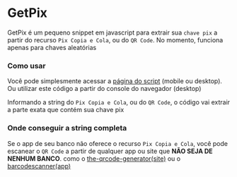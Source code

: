 # GetPix

GetPix é um pequeno snippet em javascript para extrair sua `chave pix` a partir do recurso `Pix Copia e Cola`, ou do `QR Code`. No momento, funciona apenas para chaves aleatórias

### Como usar

Você pode simplesmente acessar a [página do script](http://bit.ly/minha-chave-aleatoria?src=github) (mobile ou desktop). Ou utilizar este código a partir do console do navegador (desktop)

Informando a string do `Pix Copia e Cola`, ou do `QR Code`, o código vai extrair a parte exata que contém sua chave pix

### Onde conseguir a string completa

Se o app de seu banco não oferece o recurso `Pix Copia e Cola`, você pode escanear o `QR Code` a partir de qualquer app ou site que **NÃO SEJA DE NENHUM BANCO**. como o [the-qrcode-generator(site)](https://the-qrcode-generator.com/scan)
ou o [barcodescanner(app)](https://play.google.com/store/apps/details?id=com.teacapps.barcodescanner)

